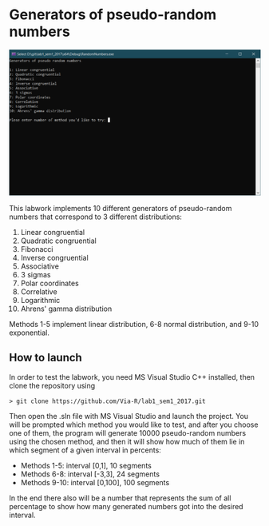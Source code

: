 # Generators of pseudo-random numbers

![Screenshot of the main console menu](screen.png)

This labwork implements 10 different generators of pseudo-random numbers that correspond to 3 different distributions:

 1. Linear congruential
 2. Quadratic congruential
 3. Fibonacci
 4. Inverse congruential
 5. Associative
 6. 3 sigmas
 7. Polar coordinates
 8. Correlative
 9. Logarithmic
 10. Ahrens' gamma distribution

Methods 1-5 implement linear distribution, 6-8 normal distribution, and 9-10 exponential.

## How to launch
In order to test the labwork, you need MS Visual Studio C++ installed, then clone the repository using 

    > git clone https://github.com/Via-R/lab1_sem1_2017.git

Then open the .sln file with MS Visual Studio and launch the project. You will be prompted which method you would like to test, and after you choose one of them, the program will generate 10000 pseudo-random numbers using the chosen method, and then it will show how much of them lie in which segment of a given interval in percents: 

 - Methods 1-5: interval [0,1], 10 segments
 - Methods 6-8: interval [-3,3], 24 segments
 - Methods 9-10: interval [0,100], 100 segments
 
In the end there also will be a number that represents the sum of all percentage to show how many generated numbers got into the desired interval.